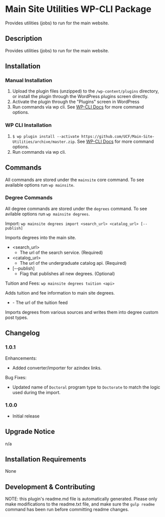 # Main Site Utilities WP-CLI Package #

Provides utilities (jobs) to run for the main website.

## Description ##

Provides utilities (jobs) to run for the main website.


## Installation ##

### Manual Installation ###
1. Upload the plugin files (unzipped) to the `/wp-content/plugins` directory, or install the plugin through the WordPress plugins screen directly.
2. Activate the plugin through the "Plugins" screen in WordPress
3. Run commands via wp cli. See [WP-CLI Docs](http://wp-cli.org/commands/plugin/install/) for more command options.

### WP CLI Installation ###
1. `$ wp plugin install --activate https://github.com/UCF/Main-Site-Utilities/archive/master.zip`.  See [WP-CLI Docs](http://wp-cli.org/commands/plugin/install/) for more command options.
3. Run commands via wp cli.

## Commands ##

All commands are stored under the `mainsite` core command. To see available options run `wp mainsite`.

### Degree Commands ###

All degree commands are stored under the `degrees` command. To see avilable options run `wp mainsite degrees`.

Import: `wp mainsite degrees import <search_url> <catalog_url> [--publish]`

Imports degrees into the main site.

- <search_url>
    - The url of the search service. (Required)
- <catalog_url>
    - The url of the undergraduate catalog api. (Required)
- [--publish]
    - Flag that publishes all new degrees. (Optional)

Tuition and Fees: `wp mainsite degrees tuition <api>`

Adds tuition and fee information to main site degrees.

- <api>
    - The url of the tuition feed

Imports degrees from various sources and writes them into degree custom post types.


## Changelog ##

### 1.0.1 ###
Enhancements:
* Added converter/importer for azindex links.

Bug Fixes:
* Updated name of `Doctoral` program type to `Doctorate` to match the logic used during the import.

### 1.0.0 ###
* Initial release


## Upgrade Notice ##

n/a


## Installation Requirements ##

None


## Development & Contributing ##

NOTE: this plugin's readme.md file is automatically generated.  Please only make modifications to the readme.txt file, and make sure the `gulp readme` command has been run before committing readme changes.

